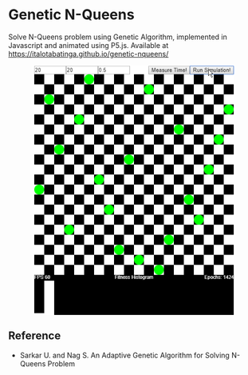 # Genetic N-Queens
Solve N-Queens problem using Genetic Algorithm, implemented in Javascript and animated using P5.js.
Available at https://italotabatinga.github.io/genetic-nqueens/

<p align="center">
<img align="center" src="src/example.gif" height="500" />
</p>

## Reference
- Sarkar U. and Nag S. An Adaptive Genetic Algorithm for Solving N-Queens Problem